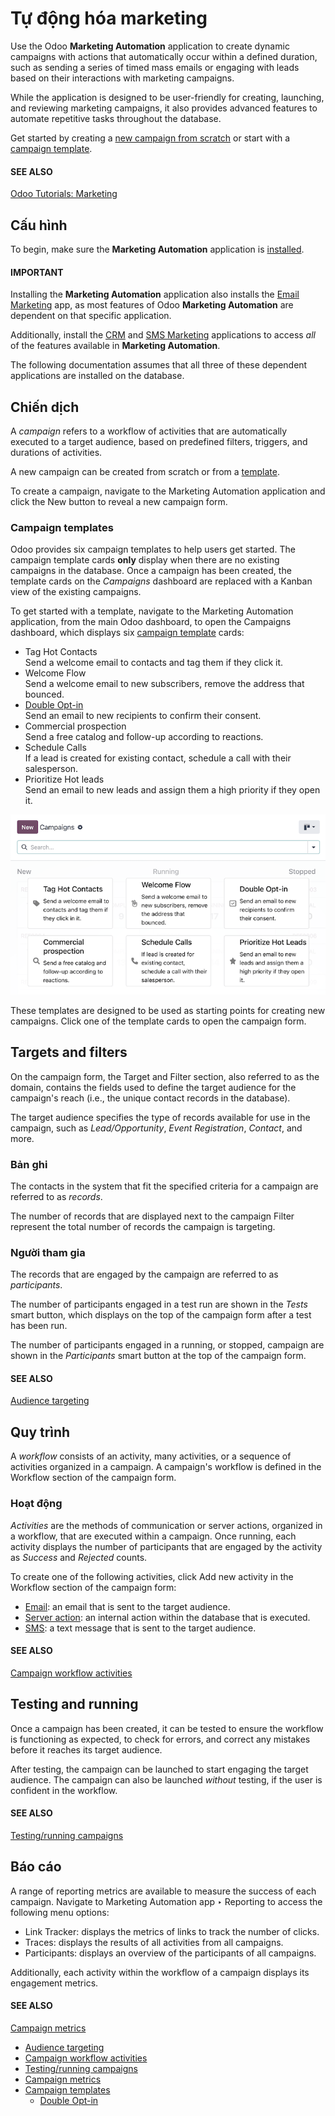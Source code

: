 # Tự động hóa marketing

Use the Odoo **Marketing Automation** application to create dynamic campaigns with actions that
automatically occur within a defined duration, such as sending a series of timed mass emails or
engaging with leads based on their interactions with marketing campaigns.

While the application is designed to be user-friendly for creating, launching, and reviewing
marketing campaigns, it also provides advanced features to automate repetitive tasks throughout the
database.

Get started by creating a [new campaign from scratch](#marketing-automation-campaigns) or start
with a [campaign template](#marketing-automation-campaign-templates).

#### SEE ALSO
[Odoo Tutorials: Marketing](https://www.odoo.com/slides/marketing-27)

## Cấu hình

To begin, make sure the **Marketing Automation** application is [installed](../general/apps_modules.md#general-install).

#### IMPORTANT
Installing the **Marketing Automation** application also installs the [Email Marketing](email_marketing.md) app, as most features of Odoo **Marketing Automation** are dependent on that
specific application.

Additionally, install the [CRM](../sales/crm.md) and [SMS Marketing](sms_marketing.md)
applications to access *all* of the features available in **Marketing Automation**.

The following documentation assumes that all three of these dependent applications are installed
on the database.

<a id="marketing-automation-campaigns"></a>

## Chiến dịch

A *campaign* refers to a workflow of activities that are automatically executed to a target
audience, based on predefined filters, triggers, and durations of activities.

A new campaign can be created from scratch or from a [template](#marketing-automation-campaign-templates).

To create a campaign, navigate to the Marketing Automation application and click
the New button to reveal a new campaign form.

<a id="marketing-automation-campaign-templates"></a>

### Campaign templates

Odoo provides six campaign templates to help users get started. The campaign template cards **only**
display when there are no existing campaigns in the database. Once a campaign has been created, the
template cards on the *Campaigns* dashboard are replaced with a Kanban view of the existing
campaigns.

To get started with a template, navigate to the Marketing Automation application,
from the main Odoo dashboard, to open the Campaigns dashboard, which displays six
[campaign template](marketing_automation/campaign_templates.md) cards:

- <i class="fa fa-tag"></i> Tag Hot Contacts
  <br/>
  Send a welcome email to contacts and tag them if they click it.
  <br/>
- <i class="fa fa-hand-peace-o"></i> Welcome Flow
  <br/>
  Send a welcome email to new subscribers, remove the address that bounced.
  <br/>
- <i class="fa fa-check-square"></i> [Double Opt-in](marketing_automation/campaign_templates/double_optin.md)
  <br/>
  Send an email to new recipients to confirm their consent.
  <br/>
- <i class="fa fa-search"></i> Commercial prospection
  <br/>
  Send a free catalog and follow-up according to reactions.
  <br/>
- <i class="fa fa-phone"></i> Schedule Calls
  <br/>
  If a lead is created for existing contact, schedule a call with their salesperson.
  <br/>
- <i class="fa fa-star"></i> Prioritize Hot leads
  <br/>
  Send an email to new leads and assign them a high priority if they open it.
  <br/>

![Six campaign template cards on the Campaigns dashboard of the Marketing Automation app.](marketing_automation/campaigns-dashboard.png)

These templates are designed to be used as starting points for creating new campaigns. Click one of
the template cards to open the campaign form.

## Targets and filters

On the campaign form, the Target and Filter section, also referred to as the
domain, contains the fields used to define the target audience for the campaign's reach (i.e.,
the unique contact records in the database).

The target audience specifies the type of records available for use in the campaign, such as
*Lead/Opportunity*, *Event Registration*, *Contact*, and more.

### Bản ghi

The contacts in the system that fit the specified criteria for a campaign are referred to as
*records*.

The number of records that are displayed next to the campaign Filter represent the total
number of records the campaign is targeting.

### Người tham gia

The records that are engaged by the campaign are referred to as *participants*.

The number of participants engaged in a test run are shown in the *Tests* smart button, which
displays on the top of the campaign form after a test has been run.

The number of participants engaged in a running, or stopped, campaign are shown in the
*Participants* smart button at the top of the campaign form.

#### SEE ALSO
[Audience targeting](marketing_automation/target_audience.md)

## Quy trình

A *workflow* consists of an activity, many activities, or a sequence of activities organized in a
campaign. A campaign's workflow is defined in the Workflow section of the campaign form.

### Hoạt động

*Activities* are the methods of communication or server actions, organized in a workflow, that are
executed within a campaign. Once running, each activity displays the number of participants that
are engaged by the activity as *Success* and *Rejected* counts.

To create one of the following activities, click Add new activity in the
Workflow section of the campaign form:

- [Email](marketing_automation/workflow_activities.md#marketing-automation-email-activity-type): an email that is sent to the target
  audience.
- [Server action](marketing_automation/workflow_activities.md#marketing-automation-sa-activity-type): an internal action within the
  database that is executed.
- [SMS](marketing_automation/workflow_activities.md#marketing-automation-sms-activity-type): a text message that is sent to the target
  audience.

#### SEE ALSO
[Campaign workflow activities](marketing_automation/workflow_activities.md)

## Testing and running

Once a campaign has been created, it can be tested to ensure the workflow is functioning as
expected, to check for errors, and correct any mistakes before it reaches its target audience.

After testing, the campaign can be launched to start engaging the target audience. The campaign can
also be launched *without* testing, if the user is confident in the workflow.

#### SEE ALSO
[Testing/running campaigns](marketing_automation/testing_running.md)

## Báo cáo

A range of reporting metrics are available to measure the success of each campaign. Navigate to
Marketing Automation app ‣ Reporting to access the following menu options:

- Link Tracker: displays the metrics of links to track the number of clicks.
- Traces: displays the results of all activities from all campaigns.
- Participants: displays an overview of the participants of all campaigns.

Additionally, each activity within the workflow of a campaign displays its engagement metrics.

#### SEE ALSO
[Campaign metrics](marketing_automation/understanding_metrics.md)

* [Audience targeting](marketing_automation/target_audience.md)
* [Campaign workflow activities](marketing_automation/workflow_activities.md)
* [Testing/running campaigns](marketing_automation/testing_running.md)
* [Campaign metrics](marketing_automation/understanding_metrics.md)
* [Campaign templates](marketing_automation/campaign_templates.md)
  * [Double Opt-in](marketing_automation/campaign_templates/double_optin.md)
